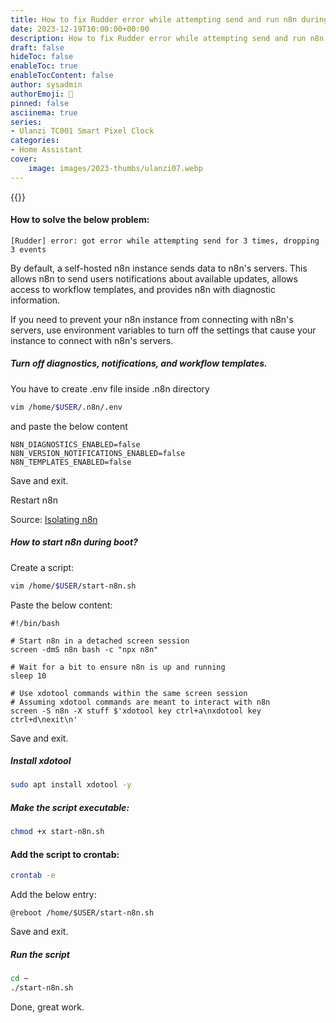 ```yaml
---
title: How to fix Rudder error while attempting send and run n8n during boot
date: 2023-12-19T10:00:00+00:00
description: How to fix Rudder error while attempting send and run n8n during boot
draft: false
hideToc: false
enableToc: true
enableTocContent: false
author: sysadmin
authorEmoji: 🐧
pinned: false
asciinema: true
series:
- Ulanzi TC001 Smart Pixel Clock
categories:
- Home Assistant
cover:
    image: images/2023-thumbs/ulanzi07.webp
---
```


{{<youtube MUKxFsdKeA0>}}

#### How to solve the below problem:

```
[Rudder] error: got error while attempting send for 3 times, dropping 3 events
```

By default, a self-hosted n8n instance sends data to n8n's servers. This allows n8n to send users notifications about available updates, allows access to workflow templates, and provides n8n with diagnostic information.

If you need to prevent your n8n instance from connecting with n8n's servers, use environment variables to turn off the settings that cause your instance to connect with n8n's servers.

##### Turn off diagnostics, notifications, and workflow templates.

You have to create .env file inside .n8n directory 

```bash
vim /home/$USER/.n8n/.env
```

and paste the below content

```vim
N8N_DIAGNOSTICS_ENABLED=false
N8N_VERSION_NOTIFICATIONS_ENABLED=false
N8N_TEMPLATES_ENABLED=false
```

Save and exit.

Restart n8n

Source: [Isolating n8n](https://docs.n8n.io/hosting/environment-variables/configuration-examples/isolation/)

##### How to start n8n during boot?

Create a script:

```bash
vim /home/$USER/start-n8n.sh
```

Paste the below content:

```vim
#!/bin/bash

# Start n8n in a detached screen session
screen -dmS n8n bash -c "npx n8n"

# Wait for a bit to ensure n8n is up and running
sleep 10

# Use xdotool commands within the same screen session
# Assuming xdotool commands are meant to interact with n8n
screen -S n8n -X stuff $'xdotool key ctrl+a\nxdotool key ctrl+d\nexit\n'
```

Save and exit.

##### Install xdotool

```bash
sudo apt install xdotool -y
```

##### Make the script executable:

```bash
chmod +x start-n8n.sh
```


#### Add the script to crontab:

```bash
crontab -e
```

Add the below entry:

```vim
@reboot /home/$USER/start-n8n.sh
```

Save and exit. 

##### Run the script 

```bash
cd ~
./start-n8n.sh
```

Done, great work. 